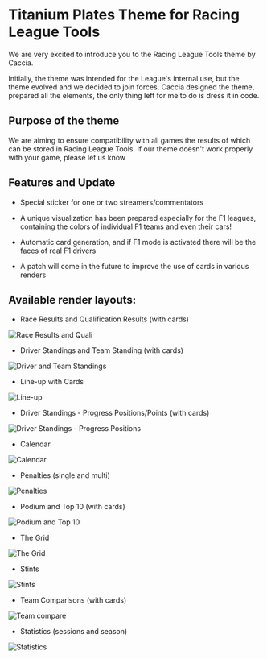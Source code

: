 # Titanium Plates Theme for Racing League Tools

We are very excited to introduce you to the Racing League Tools theme by Caccia.

Initially, the theme was intended for the League's internal use, but the theme evolved and we decided to join forces. Caccia designed the theme, prepared all the elements, the only thing left for me to do is dress it in code.

## Purpose of the theme

We are aiming to ensure compatibility with all games the results of which can be stored in Racing League Tools. If our theme doesn't work properly with your game, please let us know

## Features and Update

- Special sticker for one or two streamers/commentators

- A unique visualization has been prepared especially for the F1 leagues, containing the colors of individual F1 teams and even their cars!
- Automatic card generation, and if F1 mode is activated there will be the faces of real F1 drivers
- A patch will come in the future to improve the use of cards in various renders


## Available render layouts:

- Race Results and Qualification Results (with cards)

![Race Results and Quali](docs/race_and_quali_card.png "Race Results")

- Driver Standings and Team Standing (with cards)

![Driver and Team Standings](docs/driver_and_team_standing_card.png "Driver Standings")

- Line-up with Cards

![Line-up](docs/lineup.png "Driver Standings")

- Driver Standings - Progress Positions/Points (with cards)

![Driver Standings - Progress Positions](docs/season_progress_card.png "Driver Standings - Progress Positions")

- Calendar

![Calendar](docs/calendar.png "Calendar")

- Penalties (single and multi)

![Penalties](docs/penalties.png "Penalties")

- Podium and Top 10 (with cards)

![Podium and Top 10](docs/podium_and_top_ten.png "Podium")

- The Grid

![The Grid](docs/the_grid.png "Grid")

- Stints

![Stints](docs/stints.png "Stints")

- Team Comparisons (with cards)

![Team compare](docs/team_compare.png "Team compare")

- Statistics (sessions and season)

![Statistics](docs/statistics.png "Statistics")


